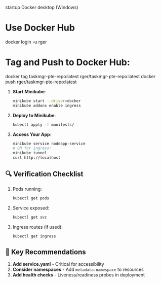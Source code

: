 startup Docker desktop (Windows) 

# Use Docker Hub
docker login -u rger
# Tag and Push to Docker Hub:
docker tag taskmgr-pte-repo:latest rger/taskmgr-pte-repo:latest
docker push rger/taskmgr-pte-repo:latest

1. **Start Minikube**:
   ```bash
   minikube start --driver=docker
   minikube addons enable ingress
   ```

2. **Deploy to Minikube**:
   ```bash
   kubectl apply -f manifests/
   ```

3. **Access Your App**:
   ```bash
   minikube service nodeapp-service
   # OR for ingress:
   minikube tunnel
   curl http://localhost
   ```

## 🔍 Verification Checklist
1. Pods running:
   ```bash
   kubectl get pods
   ```
2. Service exposed:
   ```bash
   kubectl get svc
   ```
3. Ingress routes (if used):
   ```bash
   kubectl get ingress
   ```

## 📌 Key Recommendations
1. **Add service.yaml** - Critical for accessibility
2. **Consider namespaces** - Add `metadata.namespace` to resources
3. **Add health checks** - Liveness/readiness probes in deployment


